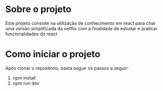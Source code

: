 # Sobre o projeto

Este projeto consiste na utilização de conhecimento em react para criar uma versão simplificada da netflix com a finalidade de estudar e praticar funcionalidades do react

# Como iniciar o projeto

Após clonar o repositório, basta seguir os passos a seguir:

1. npm install
2. npm run dev